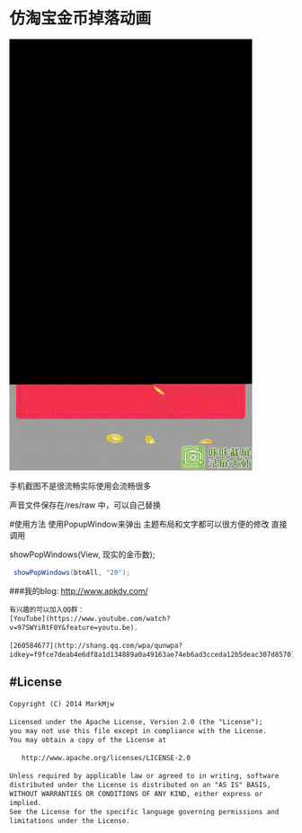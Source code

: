 # 仿淘宝金币掉落动画
![Alt text](/screenshot/1429682514132.gif)

手机截图不是很流畅实际使用会流畅很多

声音文件保存在/res/raw 中，可以自己替换

#使用方法
 使用PopupWindow来弹出 主题布局和文字都可以很方便的修改
 直接调用 
 
 showPopWindows(View, 现实的金币数);
 ```Java
  showPopWindows(btnAll, "20");
```


###我的blog: 
	http://www.apkdv.com/
	
	有兴趣的可以加入QQ群：
	[YouTube](https://www.youtube.com/watch?v=97SWYiRtF0Y&feature=youtu.be).
	
	[260584677](http://shang.qq.com/wpa/qunwpa?idkey=f9fce7deab4e6df8a1d134889a0a49163ae74eb6ad3cceda12b5deac307d8570)
	
#License
---

    Copyright (C) 2014 MarkMjw

    Licensed under the Apache License, Version 2.0 (the "License");
    you may not use this file except in compliance with the License.
    You may obtain a copy of the License at

       http://www.apache.org/licenses/LICENSE-2.0

    Unless required by applicable law or agreed to in writing, software
    distributed under the License is distributed on an "AS IS" BASIS,
    WITHOUT WARRANTIES OR CONDITIONS OF ANY KIND, either express or implied.
    See the License for the specific language governing permissions and
    limitations under the License.
